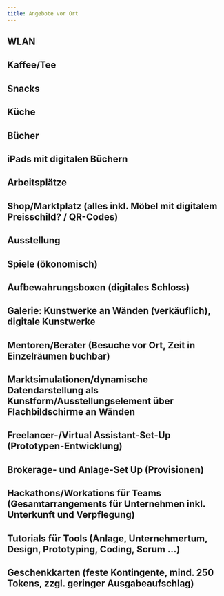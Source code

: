 ```yaml
---
title: Angebote vor Ort
---
```


## WLAN

## Kaffee/Tee

## Snacks

## Küche

## Bücher

## iPads mit digitalen Büchern

## Arbeitsplätze

## Shop/Marktplatz (alles inkl. Möbel mit digitalem Preisschild? / QR-Codes)

## Ausstellung

## Spiele (ökonomisch)

## Aufbewahrungsboxen (digitales Schloss)

## Galerie: Kunstwerke an Wänden (verkäuflich), digitale Kunstwerke

## Mentoren/Berater (Besuche vor Ort, Zeit in Einzelräumen buchbar)

## Marktsimulationen/dynamische Datendarstellung als Kunstform/Ausstellungselement über Flachbildschirme an Wänden

## Freelancer-/Virtual Assistant-Set-Up (Prototypen-Entwicklung)

## Brokerage- und Anlage-Set Up (Provisionen)

## Hackathons/Workations für Teams (Gesamtarrangements für Unternehmen inkl. Unterkunft und Verpflegung)

## Tutorials für Tools (Anlage, Unternehmertum, Design, Prototyping, Coding, Scrum …)

## Geschenkkarten (feste Kontingente, mind. 250 Tokens, zzgl. geringer Ausgabeaufschlag)
